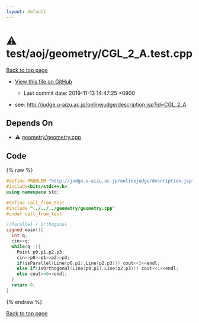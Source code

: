 ```yaml
---
layout: default
---
```


<!-- mathjax config similar to math.stackexchange -->
<script type="text/javascript" async
  src="https://cdnjs.cloudflare.com/ajax/libs/mathjax/2.7.5/MathJax.js?config=TeX-MML-AM_CHTML">
</script>
<script type="text/x-mathjax-config">
  MathJax.Hub.Config({
    TeX: { equationNumbers: { autoNumber: "AMS" }},
    tex2jax: {
      inlineMath: [ ['$','$'] ],
      processEscapes: true
    },
    "HTML-CSS": { matchFontHeight: false },
    displayAlign: "left",
    displayIndent: "2em"
  });
</script>

<script type="text/javascript" src="https://cdnjs.cloudflare.com/ajax/libs/jquery/3.4.1/jquery.min.js"></script>
<script src="https://cdn.jsdelivr.net/npm/jquery-balloon-js@1.1.2/jquery.balloon.min.js" integrity="sha256-ZEYs9VrgAeNuPvs15E39OsyOJaIkXEEt10fzxJ20+2I=" crossorigin="anonymous"></script>
<script type="text/javascript" src="../../../../assets/js/copy-button.js"></script>
<link rel="stylesheet" href="../../../../assets/css/copy-button.css" />


# :warning: test/aoj/geometry/CGL_2_A.test.cpp
<a href="../../../../index.html">Back to top page</a>

* <a href="{{ site.github.repository_url }}/blob/master/test/aoj/geometry/CGL_2_A.test.cpp">View this file on GitHub</a>
    - Last commit date: 2019-11-13 14:47:25 +0900


* see: <a href="http://judge.u-aizu.ac.jp/onlinejudge/description.jsp?id=CGL_2_A">http://judge.u-aizu.ac.jp/onlinejudge/description.jsp?id=CGL_2_A</a>


## Depends On
* :warning: <a href="../../../../library/geometry/geometry.cpp.html">geometry/geometry.cpp</a>


## Code
{% raw %}
```cpp
#define PROBLEM "http://judge.u-aizu.ac.jp/onlinejudge/description.jsp?id=CGL_2_A"
#include<bits/stdc++.h>
using namespace std;

#define call_from_test
#include "../../../geometry/geometry.cpp"
#undef call_from_test

//Parallel / Orthogonal
signed main(){
  int q;
  cin>>q;
  while(q--){
    Point p0,p1,p2,p3;
    cin>>p0>>p1>>p2>>p3;
    if(isParallel(Line(p0,p1),Line(p2,p3))) cout<<2<<endl;
    else if(isOrthogonal(Line(p0,p1),Line(p2,p3))) cout<<1<<endl;
    else cout<<0<<endl;
  }
  return 0;
}

```
{% endraw %}

<a href="../../../../index.html">Back to top page</a>

